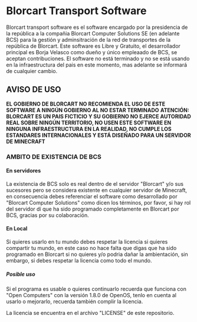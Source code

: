 # Blorcart Transport Software
Blorcart transport software es el software encargado por la presidencia de la república a la compañia Blorcart Computer Solutions SE (en adelante BCS) para la gestión y adminsitración de la red de transportes de la república de Blorcart.
Este software es Libre y Gratuito, el desarrollador principal es Borja Velasco como dueño y único empleaado de BCS, se aceptan contribuciones.
El software no está terminado y no se está usando en la infraestructura del pais en este momento, mas adelante se informará de cualquier cambio.
## AVISO DE USO
**EL GOBIERNO DE BLORCART NO RECOMIENDA EL USO DE ESTE SOFTWARE A NINGÚN GOBIERNO AL NO ESTAR TERMINADO**
**ATENCIÓN: BLORCART ES UN PAIS FICTICIO Y SU GOBIERNO NO EJERCE AUTORIDAD REAL SOBRE NINGÚN TERRITORIO, NO USEN ESTE SOFTWARE EN NINGUNA INFRAESTRUCTURA EN LA REALIDAD, NO CUMPLE LOS ESTANDARES INTERNACIONALES Y ESTÁ DISEÑADO PARA UN SERVIDOR DE MINECRAFT**
### AMBITO DE EXISTENCIA DE BCS
#### En servidores
La existencia de BCS solo es real dentro de el servidor "Blorcart" y/o sus sucesores pero se considera existente en cualquier servidor de Minecraft, en consecuencia debes referenciar el software como desarrollado por "Blorcart Computer Solutions" como dicen los términos, por favor, si hay rol del servidor dí que ha sido programado completamente en Blorcart por BCS, gracias por su colaboración.
#### En Local
Si quieres usarlo en tu mundo debes respetar la licencia si quieres compartir tu mundo, en este caso no hace falta que digas que ha sido programado en Blorcart si no quieres y/o podria dañar la ambientación, sin embargo, si debes respetar la licencia como todo el mundo.
##### Posible uso
Si el programa es usable o quieres continuarlo recuerda que funciona con "Open Computers" con la versión 1.8.0 de OpenOS, tenlo en cuenta al usarlo o mejorarlo, recuerda también complir la licencia.

La licencia se encuentra en el archivo "LICENSE" de este repositorio.
